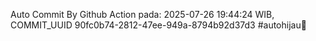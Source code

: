 Auto Commit By Github Action pada: 2025-07-26 19:44:24 WIB, COMMIT_UUID 90fc0b74-2812-47ee-949a-8794b92d37d3 #autohijau🗿
